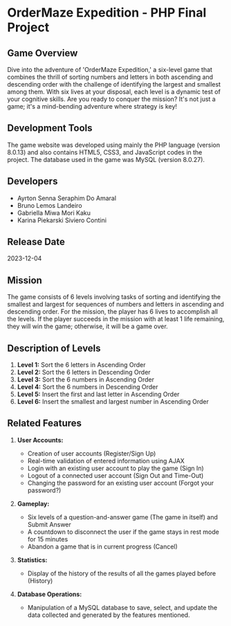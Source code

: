 # OrderMaze Expedition - PHP Final Project

## Game Overview

Dive into the adventure of 'OrderMaze Expedition,' a six-level game that combines the thrill of sorting numbers and letters in both ascending and descending order with the challenge of identifying the largest and smallest among them. With six lives at your disposal, each level is a dynamic test of your cognitive skills. Are you ready to conquer the mission? It's not just a game; it's a mind-bending adventure where strategy is key!

## Development Tools

The game website was developed using mainly the PHP language (version 8.0.13) and also contains HTML5, CSS3, and JavaScript codes in the project. The database used in the game was MySQL (version 8.0.27).

## Developers

- Ayrton Senna Seraphim Do Amaral
- Bruno Lemos Landeiro
- Gabriella Miwa Mori Kaku
- Karina Piekarski Siviero Contini

## Release Date

2023-12-04

## Mission

The game consists of 6 levels involving tasks of sorting and identifying the smallest and largest for sequences of numbers and letters in ascending and descending order. For the mission, the player has 6 lives to accomplish all the levels. If the player succeeds in the mission with at least 1 life remaining, they will win the game; otherwise, it will be a game over.

## Description of Levels

1. **Level 1:** Sort the 6 letters in Ascending Order
2. **Level 2:** Sort the 6 letters in Descending Order
3. **Level 3:** Sort the 6 numbers in Ascending Order
4. **Level 4:** Sort the 6 numbers in Descending Order
5. **Level 5:** Insert the first and last letter in Ascending Order
6. **Level 6:** Insert the smallest and largest number in Ascending Order

## Related Features

1. **User Accounts:**
   - Creation of user accounts (Register/Sign Up)
   - Real-time validation of entered information using AJAX
   - Login with an existing user account to play the game (Sign In)
   - Logout of a connected user account (Sign Out and Time-Out)
   - Changing the password for an existing user account (Forgot your password?)

2. **Gameplay:**
   - Six levels of a question-and-answer game (The game in itself) and Submit Answer
   - A countdown to disconnect the user if the game stays in rest mode for 15 minutes
   - Abandon a game that is in current progress (Cancel)

3. **Statistics:**
   - Display of the history of the results of all the games played before (History)

4. **Database Operations:**
   - Manipulation of a MySQL database to save, select, and update the data collected and generated by the features mentioned.
